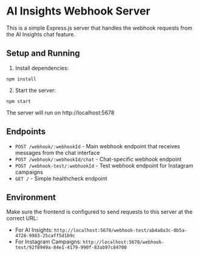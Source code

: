 

# AI Insights Webhook Server

This is a simple Express.js server that handles the webhook requests from the AI Insights chat feature.

## Setup and Running

1. Install dependencies:
```
npm install
```

2. Start the server:
```
npm start
```

The server will run on http://localhost:5678

## Endpoints

- `POST /webhook/:webhookId` - Main webhook endpoint that receives messages from the chat interface
- `POST /webhook/:webhookId/chat` - Chat-specific webhook endpoint
- `POST /webhook-test/:webhookId` - Test webhook endpoint for Instagram campaigns
- `GET /` - Simple healthcheck endpoint

## Environment

Make sure the frontend is configured to send requests to this server at the correct URL:
- For AI Insights: `http://localhost:5678/webhook-test/ab4a8a3c-0b5a-4728-9983-25caff5d1b9c`
- For Instagram Campaigns: `http://localhost:5678/webhook-test/92f8949a-84e1-4179-990f-83ab97c84700`


